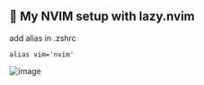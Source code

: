 ## 🤯 My NVIM setup with lazy.nvim

add alias in .zshrc
```
alias vim='nvim'
```

![image](https://github.com/vagnermaltauro/my-nvimrc/assets/81274178/6968d96c-82ef-47c0-98ff-4d2eca4685fe)
